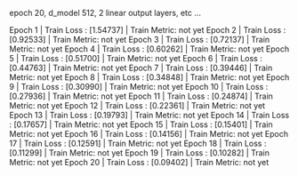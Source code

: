 epoch 20, d_model 512, 2 linear output layers, etc ...

Epoch 1  |  Train Loss : [1.54737]  |  Train Metric: not yet 
Epoch 2  |  Train Loss : [0.92533]  |  Train Metric: not yet 
Epoch 3  |  Train Loss : [0.72137]  |  Train Metric: not yet 
Epoch 4  |  Train Loss : [0.60262]  |  Train Metric: not yet 
Epoch 5  |  Train Loss : [0.51700]  |  Train Metric: not yet 
Epoch 6  |  Train Loss : [0.44763]  |  Train Metric: not yet 
Epoch 7  |  Train Loss : [0.39446]  |  Train Metric: not yet 
Epoch 8  |  Train Loss : [0.34848]  |  Train Metric: not yet 
Epoch 9  |  Train Loss : [0.30990]  |  Train Metric: not yet 
Epoch 10  |  Train Loss : [0.27936]  |  Train Metric: not yet 
Epoch 11  |  Train Loss : [0.24874]  |  Train Metric: not yet 
Epoch 12  |  Train Loss : [0.22361]  |  Train Metric: not yet 
Epoch 13  |  Train Loss : [0.19793]  |  Train Metric: not yet 
Epoch 14  |  Train Loss : [0.17657]  |  Train Metric: not yet 
Epoch 15  |  Train Loss : [0.15401]  |  Train Metric: not yet 
Epoch 16  |  Train Loss : [0.14156]  |  Train Metric: not yet 
Epoch 17  |  Train Loss : [0.12591]  |  Train Metric: not yet 
Epoch 18  |  Train Loss : [0.11299]  |  Train Metric: not yet 
Epoch 19  |  Train Loss : [0.10282]  |  Train Metric: not yet 
Epoch 20  |  Train Loss : [0.09402]  |  Train Metric: not yet 

